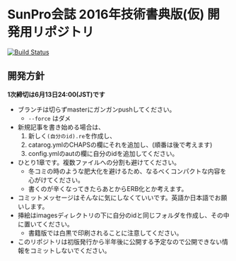 # SunPro会誌 2016年技術書典版(仮) 開発用リポジトリ

[![Build Status][travis-image]][travis-url]

[travis-image]: https://travis-ci.com/hakatashi/SunPro-techbookfest.svg?token=LBP6dMS3oXazpwBS3Fws&branch=master
[travis-url]: https://travis-ci.com/hakatashi/SunPro-techbookfest

## 開発方針

**1次締切は6月13日24:00(JST)です**

* ブランチは切らずmasterにガンガンpushしてください。
    * `--force` はダメ
* 新規記事を書き始める場合は、
    1. 新しく`(自分のid).re`を作成し、
    1. catarog.ymlのCHAPSの欄にそれを追加し、(順番は後で考えます)
    1. config.ymlのautの欄に自分のidを追加してください。
* ひとり1章です。複数ファイルへの分割も避けてください。
    * 冬コミの時のような肥大化を避けるため、なるべくコンパクトな内容を心がけてください。
    * 書くのが辛くなってきたらあとからERB化とか考えます。
* コミットメッセージはそんなに気にしなくていいです。英語か日本語でお願いします。
* 挿絵はimagesディレクトリの下に自分のidと同じフォルダを作成し、その中に置いてください。
    * 書籍版では白黒で印刷されることに注意してください。
* このリポジトリは初版発行から半年後に公開する予定なので公開できない情報をコミットしないでください。
